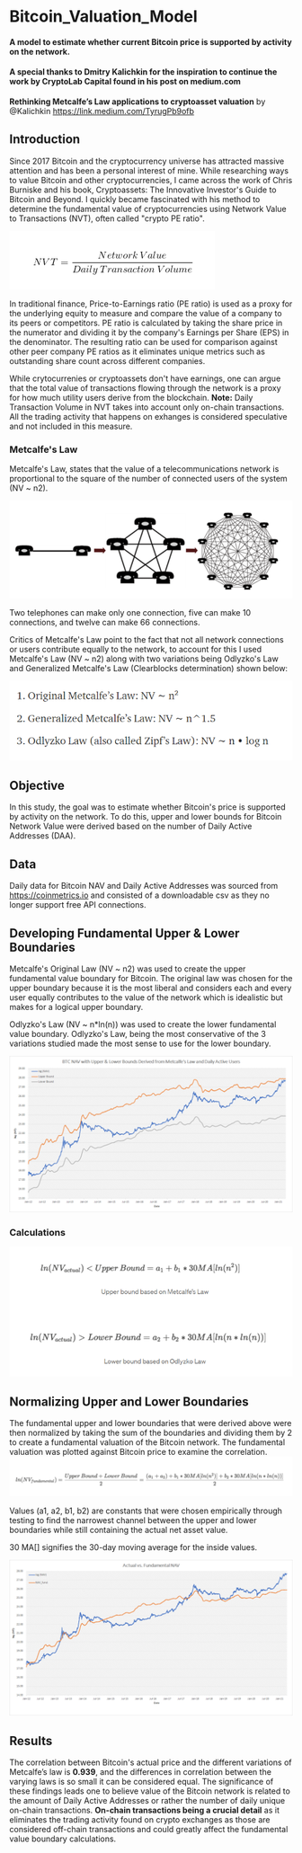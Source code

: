 # Bitcoin_Valuation_Model
#### A model to estimate whether current Bitcoin price is supported by activity on the network.

#### A special thanks to Dmitry Kalichkin for the inspiration to continue the work by CryptoLab Capital found in his post on medium.com
**Rethinking Metcalfe’s Law applications to cryptoasset valuation** by @Kalichkin https://link.medium.com/TyrugPb9ofb 

## Introduction
Since 2017 Bitcoin and the cryptocurrency universe has attracted massive attention and has been a personal interest of mine. While researching ways to value Bitcoin and other cryptocurrencies, I came across the work of Chris Burniske and his book, Cryptoassets: The Innovative Investor's Guide to Bitcoin and Beyond. I quickly became fascinated with his method to determine the fundamental value of cryptocurrencies using Network Value to Transactions (NVT), often called "crypto PE ratio".

![NVT Formula](resources/NVT_formula.png)

In traditional finance, Price-to-Earnings ratio (PE ratio) is used as a proxy for the underlying equity to measure and compare the value of a company to its peers or competitors. PE ratio is calculated by taking the share price in the numerator and dividing it by the company's Earnings per Share (EPS) in the denominator. The resulting ratio can be used for comparison against other peer company PE ratios as it eliminates unique metrics such as outstanding share count across different companies.

While crytocurrenies or cryptoassets don't have earnings, one can argue that the total value of transactions flowing through the network is a proxy for how much utility users derive from the blockchain.
**Note:** Daily Transaction Volume in NVT takes into account only on-chain transactions. All the trading activity that happens on exhanges is considered speculative and not included in this measure.

### Metcalfe's Law
Metcalfe's Law, states that the value of a telecommunications network is proportional to the square of the number of connected users of the system (NV ~ n2).

![Metcalfe's Law Graphic](resources/metcalfe2.png)

Two telephones can make only one connection, five can make 10 connections, and twelve can make 66 connections.

Critics of Metcalfe's Law point to the fact that not all network connections or users contribute equally to the network, to account for this I used Metcalfe's Law (NV ~ n2) along with two variations being Odlyzko's Law and Generalized Metcalfe's Law (Clearblocks determination) shown below:

![Metcalfe Variations](resources/metcalfe_variations.png)

## Objective
In this study, the goal was to estimate whether Bitcoin's price is supported by activity on the network. To do this, upper and lower bounds for Bitcoin Network Value were derived based on the number of Daily Active Addresses (DAA). 

## Data
Daily data for Bitcoin NAV and Daily Active Addresses was sourced from https://coinmetrics.io and consisted of a downloadable csv as they no longer support free API connections.

## Developing Fundamental Upper & Lower Boundaries

Metcalfe's Original Law (NV ~ n2) was used to create the upper fundamental value boundary for Bitcoin. The original law was chosen for the upper boundary because it is the most liberal and considers each and every user equally contributes to the value of the network which is idealistic but makes for a logical upper boundary.

Odlyzko's Law (NV ~ n*ln(n)) was used to create the lower fundamental value boundary. Odlyzko's Law, being the most conservative of the 3 variations studied made the most sense to use for the lower boundary.

![Upper & Lower Boundaries](resources/upper_lower_bounds.png)

### Calculations
![Boundary Formula](resources/upper_lower_formula.png)

## Normalizing Upper and Lower Boundaries

The fundamental upper and lower boundaries that were derived above were then normalized by taking the sum of the boundaries and dividing them by 2 to create a fundamental valuation of the Bitcoin network. The fundamental valuation was plotted against Bitcoin price to examine the correlation.
![Fundamental Value Formula](resources/fundamental_normalized.png)

Values (a1, a2, b1, b2) are constants that were chosen empirically through testing to find the narrowest channel between the upper and lower boundaries while still containing the actual net asset value.

30 MA[] signifies the 30-day moving average for the inside values.

![Fundamental Value Plot](resources/fundamental.png)

## Results
The correlation between Bitcoin's actual price and the different variations of Metcalfe’s law is **0.939**, and the differences in correlation between the varying laws is so small it can be considered equal.
The significance of these findings leads one to believe value of the Bitcoin network is related to the amount of Daily Active Addresses or rather the number of daily unique on-chain transactions. **On-chain transactions being a crucial detail** as it eliminates the trading activity found on crypto exchanges as those are considered off-chain transactions and could greatly affect the fundamental value boundary calculations.
